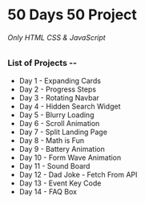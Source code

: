 # 50 Days 50 Project
 
###### Only HTML CSS & JavaScript

### List of Projects --

* Day 1 - Expanding Cards
* Day 2 - Progress Steps
* Day 3 - Rotating Navbar
* Day 4 - Hidden Search Widget
* Day 5 - Blurry Loading
* Day 6 - Scroll Animation
* Day 7 - Split Landing Page
* Day 8 - Math is Fun
* Day 9 - Battery Animation
* Day 10 - Form Wave Animation
* Day 11 - Sound Board
* Day 12 - Dad Joke - Fetch From API
* Day 13 - Event Key Code
* Day 14 - FAQ Box
